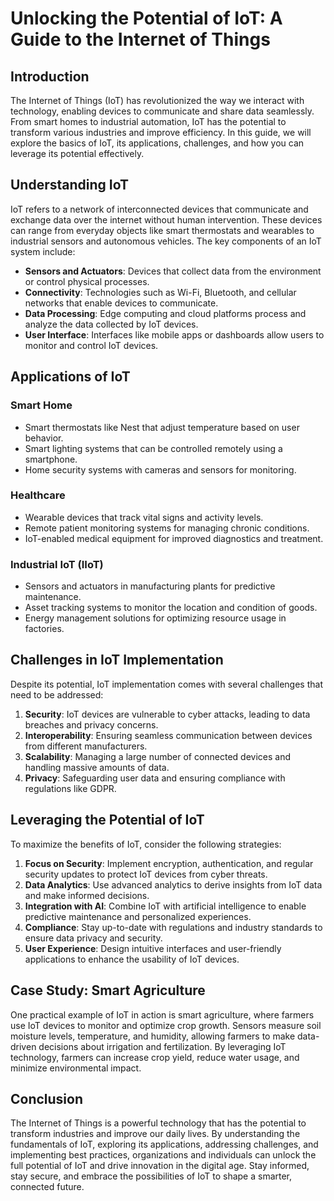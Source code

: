 # Unlocking the Potential of IoT: A Guide to the Internet of Things

## Introduction

The Internet of Things (IoT) has revolutionized the way we interact with technology, enabling devices to communicate and share data seamlessly. From smart homes to industrial automation, IoT has the potential to transform various industries and improve efficiency. In this guide, we will explore the basics of IoT, its applications, challenges, and how you can leverage its potential effectively.

## Understanding IoT

IoT refers to a network of interconnected devices that communicate and exchange data over the internet without human intervention. These devices can range from everyday objects like smart thermostats and wearables to industrial sensors and autonomous vehicles. The key components of an IoT system include:

- **Sensors and Actuators**: Devices that collect data from the environment or control physical processes.
- **Connectivity**: Technologies such as Wi-Fi, Bluetooth, and cellular networks that enable devices to communicate.
- **Data Processing**: Edge computing and cloud platforms process and analyze the data collected by IoT devices.
- **User Interface**: Interfaces like mobile apps or dashboards allow users to monitor and control IoT devices.

## Applications of IoT

### Smart Home

- Smart thermostats like Nest that adjust temperature based on user behavior.
- Smart lighting systems that can be controlled remotely using a smartphone.
- Home security systems with cameras and sensors for monitoring.

### Healthcare

- Wearable devices that track vital signs and activity levels.
- Remote patient monitoring systems for managing chronic conditions.
- IoT-enabled medical equipment for improved diagnostics and treatment.

### Industrial IoT (IIoT)

- Sensors and actuators in manufacturing plants for predictive maintenance.
- Asset tracking systems to monitor the location and condition of goods.
- Energy management solutions for optimizing resource usage in factories.

## Challenges in IoT Implementation

Despite its potential, IoT implementation comes with several challenges that need to be addressed:

1. **Security**: IoT devices are vulnerable to cyber attacks, leading to data breaches and privacy concerns.
2. **Interoperability**: Ensuring seamless communication between devices from different manufacturers.
3. **Scalability**: Managing a large number of connected devices and handling massive amounts of data.
4. **Privacy**: Safeguarding user data and ensuring compliance with regulations like GDPR.

## Leveraging the Potential of IoT

To maximize the benefits of IoT, consider the following strategies:

1. **Focus on Security**: Implement encryption, authentication, and regular security updates to protect IoT devices from cyber threats.
2. **Data Analytics**: Use advanced analytics to derive insights from IoT data and make informed decisions.
3. **Integration with AI**: Combine IoT with artificial intelligence to enable predictive maintenance and personalized experiences.
4. **Compliance**: Stay up-to-date with regulations and industry standards to ensure data privacy and security.
5. **User Experience**: Design intuitive interfaces and user-friendly applications to enhance the usability of IoT devices.

## Case Study: Smart Agriculture

One practical example of IoT in action is smart agriculture, where farmers use IoT devices to monitor and optimize crop growth. Sensors measure soil moisture levels, temperature, and humidity, allowing farmers to make data-driven decisions about irrigation and fertilization. By leveraging IoT technology, farmers can increase crop yield, reduce water usage, and minimize environmental impact.

## Conclusion

The Internet of Things is a powerful technology that has the potential to transform industries and improve our daily lives. By understanding the fundamentals of IoT, exploring its applications, addressing challenges, and implementing best practices, organizations and individuals can unlock the full potential of IoT and drive innovation in the digital age. Stay informed, stay secure, and embrace the possibilities of IoT to shape a smarter, connected future.
